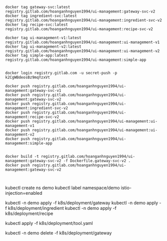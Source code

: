 ```shell

docker tag gateway-svc:latest registry.gitlab.com/hoanganhnguyen1994/ui-management:gateway-svc-v2
docker tag ingredient-svc:latest registry.gitlab.com/hoanganhnguyen1994/ui-management:ingredient-svc-v2
docker tag recipe-svc:latest registry.gitlab.com/hoanganhnguyen1994/ui-management:recipe-svc-v2

docker tag ui-management-v1:latest registry.gitlab.com/hoanganhnguyen1994/ui-management:ui-management-v1
docker tag ui-management-v2:latest registry.gitlab.com/hoanganhnguyen1994/ui-management:ui-management-v2
docker tag simple-app:latest registry.gitlab.com/hoanganhnguyen1994/ui-management:simple-app


docker login registry.gitlab.com -u secret-push -p k2CgWBdeosBz9mqYzxVt

docker push registry.gitlab.com/hoanganhnguyen1994/ui-management:gateway-svc-v1
docker push registry.gitlab.com/hoanganhnguyen1994/ui-management:gateway-svc-v2
docker push registry.gitlab.com/hoanganhnguyen1994/ui-management:ingredient-svc-v2
docker push registry.gitlab.com/hoanganhnguyen1994/ui-management:recipe-svc-v2
docker push registry.gitlab.com/hoanganhnguyen1994/ui-management:ui-management-v1
docker push registry.gitlab.com/hoanganhnguyen1994/ui-management:ui-management-v2
docker push registry.gitlab.com/hoanganhnguyen1994/ui-management:simple-app


docker build -t registry.gitlab.com/hoanganhnguyen1994/ui-management:gateway-svc-v2 -f Dockerfile.gateway-svc-v2 .
docker push registry.gitlab.com/hoanganhnguyen1994/ui-management:gateway-svc-v2



```

kubectl create ns demo
kubectl label namespace/demo istio-injection=enabled

kubectl -n demo apply -f k8s/deployment/gateway
kubectl -n demo apply -f k8s/deployment/ingredient
kubectl -n demo apply -f k8s/deployment/recipe

kubectl apply -f k8s/deployment/tool.yaml

kubectl -n demo delete -f k8s/deployment/gateway
